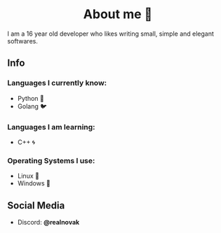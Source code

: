 <h1 align="center">About me 🦅</h1>
I am a 16 year old developer who likes writing small, simple and elegant softwares.

## Info

### Languages I currently know:

- Python 🐍
- Golang 🐦

### Languages I am learning:

- C++ 🌀

### Operating Systems I use:

- Linux 🐧
- Windows 🔷

## Social Media

- Discord: **@realnovak**
